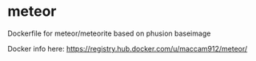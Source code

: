 meteor
======

Dockerfile for meteor/meteorite based on phusion baseimage

Docker info here: https://registry.hub.docker.com/u/maccam912/meteor/
